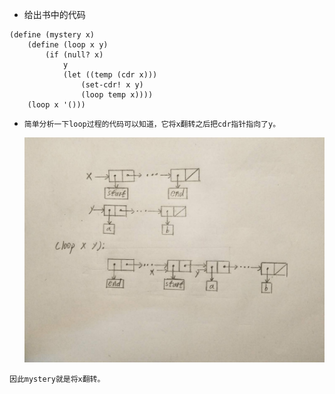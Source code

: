 - 给出书中的代码
```
(define (mystery x)
    (define (loop x y)
        (if (null? x)
            y
            (let ((temp (cdr x)))
                (set-cdr! x y)
                (loop temp x))))
    (loop x '()))
```

- `简单分析一下loop过程的代码可以知道，它将x翻转之后把cdr指针指向了y。`

  ![](a.jpg)

`因此mystery就是将x翻转。`
